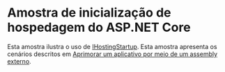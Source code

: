 # <a name="aspnet-core-hosting-startup-sample"></a>Amostra de inicialização de hospedagem do ASP.NET Core

Esta amostra ilustra o uso de [IHostingStartup](https://docs.microsoft.com/dotnet/api/microsoft.aspnetcore.hosting.ihostingstartup). Esta amostra apresenta os cenários descritos em [Aprimorar um aplicativo por meio de um assembly externo](https://docs.microsoft.com/aspnet/core/fundamentals/configuration/platform-specific-configuration).
